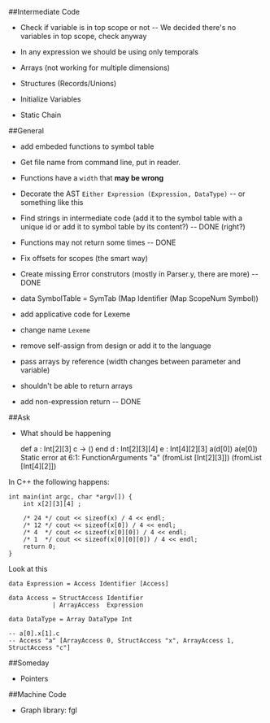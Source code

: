 ##Intermediate Code

* Check if variable is in top scope or not -- We decided there's no variables in top scope, check anyway

* In any expression we should be using only temporals

* Arrays (not working for multiple dimensions)
* Structures (Records/Unions)
* Initialize Variables

* Static Chain

##General

* add embeded functions to symbol table
* Get file name from command line, put in reader.
* Functions have a `width` that **may be wrong**
* Decorate the AST `Either Expression (Expression, DataType)` -- or something like this
* Find strings in intermediate code (add it to the symbol table with a unique id or add it to symbol table by its content?) -- DONE (right?)
* Functions may not return some times -- DONE
* Fix offsets for scopes (the smart way)
* Create missing Error construtors (mostly in Parser.y, there are more) -- DONE

* data SymbolTable = SymTab (Map Identifier (Map ScopeNum Symbol))
* add applicative code for Lexeme
* change name `Lexeme`

* remove self-assign from design or add it to the language

* pass arrays by reference (width changes between parameter and variable)

* shouldn't be able to return arrays
* add non-expression return -- DONE

##Ask

* What should be happening

    def a : Int[2][3] c -> ()
    end
    d : Int[2][3][4]
    e : Int[4][2][3]
    a(d[0])
    a(e[0])
    Static error at 6:1:
        FunctionArguments "a" (fromList [Int[2][3]]) (fromList [Int[4][2]])

In C++ the following happens:
    
    int main(int argc, char *argv[]) {
        int x[2][3][4] ;

        /* 24 */ cout << sizeof(x) / 4 << endl;
        /* 12 */ cout << sizeof(x[0]) / 4 << endl;
        /* 4  */ cout << sizeof(x[0][0]) / 4 << endl;
        /* 1  */ cout << sizeof(x[0][0][0]) / 4 << endl;
        return 0;
    }

Look at this

    data Expression = Access Identifier [Access]

    data Access = StructAccess Identifier
                | ArrayAccess  Expression

    data DataType = Array DataType Int

    -- a[0].x[1].c
    -- Access "a" [ArrayAccess 0, StructAccess "x", ArrayAccess 1, StructAccess "c"]

##Someday

* Pointers

##Machine Code

* Graph library: fgl
